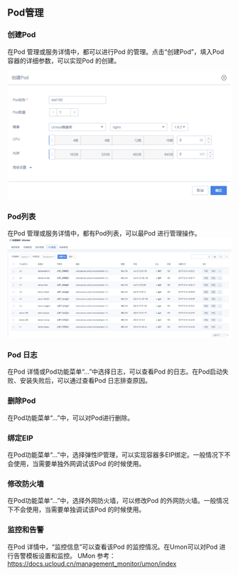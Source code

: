 ## Pod管理



### 创建Pod

在Pod 管理或服务详情中，都可以进行Pod 的管理。点击“创建Pod”，填入Pod 容器的详细参数，可以实现Pod 的创建。

![](/images/guide/创建pod.png)

### Pod列表

在Pod 管理或服务详情中，都有Pod列表，可以最Pod 进行管理操作。
![](/images/guide/pod列表2.png)

### Pod 日志

在Pod 详情或Pod功能菜单“…”中选择日志，可以查看Pod 的日志。在Pod启动失败、安装失败后，可以通过查看Pod 日志排查原因。

### 删除Pod

在Pod功能菜单“…”中，可以对Pod进行删除。

### 绑定EIP

在Pod功能菜单“…”中，选择弹性IP管理，可以实现容器多EIP绑定。一般情况下不会使用，当需要单独外网调试该Pod 的时候使用。

### 修改防火墙

在Pod功能菜单“…”中，选择外网防火墙，可以修改Pod 的外网防火墙。一般情况下不会使用，当需要单独调试该Pod 的时候使用。

### 监控和告警

在Pod 详情中，“监控信息”可以查看该Pod 的监控情况。在Umon可以对Pod 进行告警模板设置和监控。 UMon
参考：<https://docs.ucloud.cn/management_monitor/umon/index>
